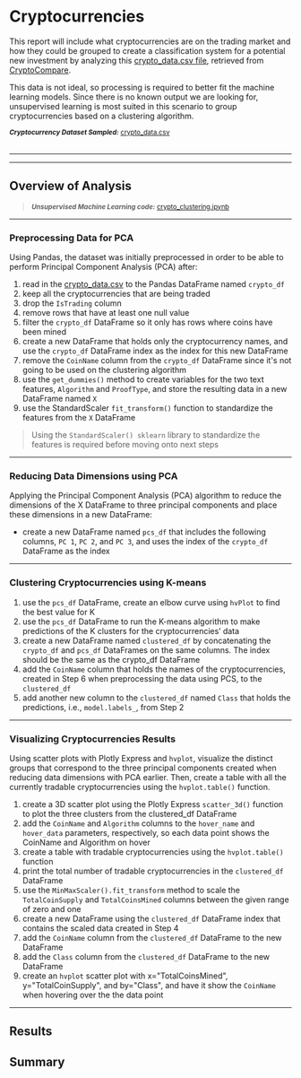 # Cryptocurrencies
This report will include what cryptocurrencies are on the trading market and how they could be grouped to create a classification system for a potential new investment by analyzing this [crypto_data.csv file](https://github.com/vzhang90/Cryptocurrencies/blob/main/crypto_data.csv), retrieved from [CryptoCompare](https://min-api.cryptocompare.com/data/all/coinlist).

This data is not ideal, so processing is required to better fit the machine learning models. Since there is no known output we are looking for, unsupervised learning is most suited in this scenario to group cryptocurrencies based on a clustering algorithm. 


<sub><b><em>Cryptocurrency Dataset Sampled:</b></em> [crypto_data.csv](https://github.com/vzhang90/Cryptocurrencies/blob/main/crypto_data.csv)</sub>  
<br>

---
---

## Overview of Analysis
> <sub><b><em>Unsupervised Machine Learning code:</b></em> [crypto_clustering.ipynb]()</sub>

---
### **Preprocessing Data for PCA**     
Using Pandas, the dataset was initially preprocessed in order to be able to perform Principal Component Analysis (PCA) after:
1. read in the [crypto_data.csv](https://github.com/vzhang90/Cryptocurrencies/blob/main/crypto_data.csv) to the Pandas DataFrame named `crypto_df`     
2. keep all the cryptocurrencies that are being traded    
3. drop the `IsTrading` column    
4. remove rows that have at least one null value     
5. filter the `crypto_df` DataFrame so it only has rows where coins have been mined   
6. create a new DataFrame that holds only the cryptocurrency names, and use the `crypto_df` DataFrame index as the index for this new DataFrame    
7. remove the `CoinName` column from the `crypto_df` DataFrame since it's not going to be used on the clustering algorithm
8. use the `get_dummies()` method to create variables for the two text features, `Algorithm` and `ProofType`, and store the resulting data in a new DataFrame named `X`     
9. use the StandardScaler `fit_transform()` function to standardize the features from the `X` DataFrame

> Using the `StandardScaler() sklearn` library to standardize the features is required before moving onto next steps 
---
### **Reducing Data Dimensions using PCA**

Applying the Principal Component Analysis (PCA) algorithm to reduce the dimensions of the X DataFrame to three principal components and place these dimensions in a new DataFrame:
- create a new DataFrame named `pcs_df` that includes the following columns, `PC 1`, `PC 2`, and `PC 3`, and uses the index of the `crypto_df` DataFrame as the index
---
### **Clustering Cryptocurrencies using K-means**

1. use the `pcs_df` DataFrame, create an elbow curve using `hvPlot` to find the best value for K
2. use the `pcs_df` DataFrame to run the K-means algorithm to make predictions of the K clusters for the cryptocurrencies’ data
3. create a new DataFrame named `clustered_df` by concatenating the `crypto_df` and `pcs_df` DataFrames on the same columns. The index should be the same as the crypto_df DataFrame    
4. add the `CoinName` column that holds the names of the cryptocurrencies, created in Step 6 when preprocessing the data using PCS, to the `clustered_df`   
5. add another new column to the `clustered_df` named `Class` that holds the predictions, i.e., `model.labels_`, from Step 2
---
### **Visualizing Cryptocurrencies Results**
Using scatter plots with Plotly Express and `hvplot`, visualize the distinct groups that correspond to the three principal components created when reducing data dimensions with PCA earlier. Then, create a table with all the currently tradable cryptocurrencies using the `hvplot.table()` function.
1. create a 3D scatter plot using the Plotly Express `scatter_3d()` function to plot the three clusters from the clustered_df DataFrame    
2. add the `CoinName` and `Algorithm` columns to the `hover_name` and `hover_data` parameters, respectively, so each data point shows the CoinName and Algorithm on hover    
3. create a table with tradable cryptocurrencies using the `hvplot.table()` function     
4. print the total number of tradable cryptocurrencies in the `clustered_df` DataFrame    
5. use the `MinMaxScaler().fit_transform` method to scale the `TotalCoinSupply` and `TotalCoinsMined` columns between the given range of zero and one     
6. create a new DataFrame using the `clustered_df` DataFrame index that contains the scaled data created in Step 4    
7. add the `CoinName` column from the `clustered_df` DataFrame to the new DataFrame     
8. add the `Class` column from the `clustered_df` DataFrame to the new DataFrame    
10. create an `hvplot` scatter plot with x="TotalCoinsMined", y="TotalCoinSupply", and by="Class", and have it show the `CoinName` when hovering over the the data point
---
## Results

## Summary